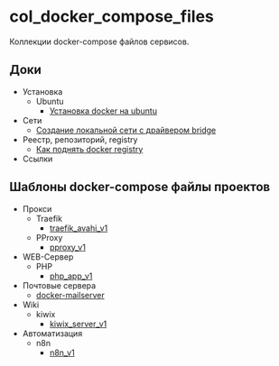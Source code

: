 # col_docker_compose_files

Коллекции docker-compose файлов сервисов.

## Доки

- Установка
  - Ubuntu
    - [Установка docker на ubuntu](docs/docker-install/ubuntu_common.md)
- Сети
  - [Создание локальной сети с драйвером bridge](docs/networks/create-network.md)
- Реестр, репозиторий, registry
  - [Как поднять docker registry](docs/registry/registry_common.md)
- Ссылки

## Шаблоны docker-compose файлы проектов

- Прокси
  - Traefik
    - [traefik_avahi_v1](docker-compose/proxy-servers/reverse-proxy/traefik-mdns-avahi/traefik_avahi_v1/README.md)
  - PProxy
    - [pproxy_v1](docker-compose/proxy-servers/proxy/pproxy/pproxy_v1/docker-compose.yml)
- WEB-Сервер
  - PHP
    - [php_app_v1](docker-compose/web-servers/php-apps/php_app_v1/README.md)
- Почтовые сервера
  - [docker-mailserver](docker-compose/mail-servers/docker-mailserver/README.md)
- Wiki
  - kiwix
    - [kiwix_server_v1](docker-compose/wiki/kiwix/kiwix_server_v1/docker-compose.yml)
- Автоматизация
  - n8n
    - [n8n_v1](docker-compose/automation/n8n/n8n_v1/README.md)
